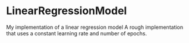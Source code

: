 # LinearRegressionModel
My implementation of a linear regression model A rough implementation that uses a constant learning rate and number of epochs.
